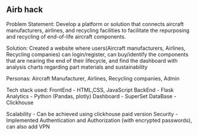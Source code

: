 ## Airb hack

Problem Statement: Develop a platform or solution that connects aircraft manufacturers, airlines, and recycling facilities to facilitate the repurposing and recycling of end-of-life aircraft components.

Solution: Created a website where users(Aircraft manufacturers, Airlines, Recycling companies) can login/register, can buy/identify the components that are nearing the end of their lifecycle, and find the dashboard with analysis charts regarding part materials and sustainability

Personas: Aircraft Manufacturer, Airlines, Recycling companies, Admin

Tech stack used:
FrontEnd - HTML,CSS, JavaScript
BackEnd - Flask
Analytics - Python (Pandas, plotly)
Dashboard - SuperSet
DataBase - Clickhouse

Scalability - Can be achieved using clickhouse paid version
Security - Implemented Authentication and Authorization (with encrypted passwords), can also add VPN
